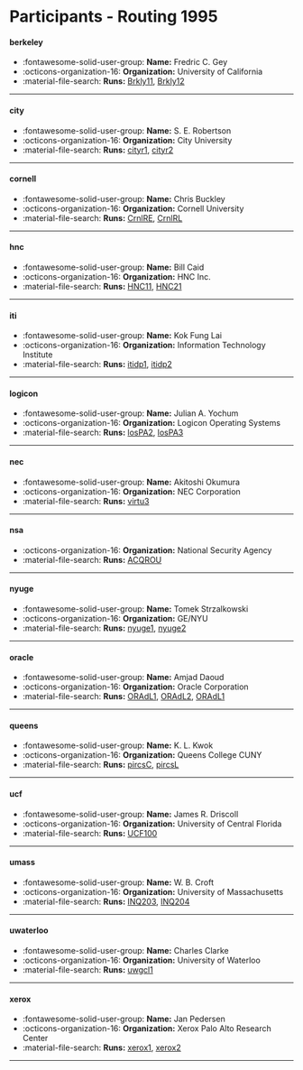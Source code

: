 # Participants - Routing 1995 

#### berkeley
 - :fontawesome-solid-user-group: **Name:** Fredric C. Gey
 - :octicons-organization-16: **Organization:** University of California
 - :material-file-search: **Runs:** [Brkly11](./runs.md#brkly11), [Brkly12](./runs.md#brkly12)

---
#### city
 - :fontawesome-solid-user-group: **Name:** S. E. Robertson
 - :octicons-organization-16: **Organization:** City University
 - :material-file-search: **Runs:** [cityr1](./runs.md#cityr1), [cityr2](./runs.md#cityr2)

---
#### cornell
 - :fontawesome-solid-user-group: **Name:** Chris Buckley
 - :octicons-organization-16: **Organization:** Cornell University
 - :material-file-search: **Runs:** [CrnlRE](./runs.md#crnlre), [CrnlRL](./runs.md#crnlrl)

---
#### hnc
 - :fontawesome-solid-user-group: **Name:** Bill Caid
 - :octicons-organization-16: **Organization:** HNC Inc. 
 - :material-file-search: **Runs:** [HNC11](./runs.md#hnc11), [HNC21](./runs.md#hnc21)

---
#### iti
 - :fontawesome-solid-user-group: **Name:** Kok Fung Lai
 - :octicons-organization-16: **Organization:** Information Technology Institute
 - :material-file-search: **Runs:** [itidp1](./runs.md#itidp1), [itidp2](./runs.md#itidp2)

---
#### logicon
 - :fontawesome-solid-user-group: **Name:** Julian A. Yochum
 - :octicons-organization-16: **Organization:** Logicon Operating Systems 
 - :material-file-search: **Runs:** [losPA2](./runs.md#lospa2), [losPA3](./runs.md#lospa3)

---
#### nec
 - :fontawesome-solid-user-group: **Name:** Akitoshi Okumura
 - :octicons-organization-16: **Organization:** NEC Corporation
 - :material-file-search: **Runs:** [virtu3](./runs.md#virtu3)

---
#### nsa
 - :octicons-organization-16: **Organization:** National Security Agency
 - :material-file-search: **Runs:** [ACQROU](./runs.md#acqrou)

---
#### nyuge
 - :fontawesome-solid-user-group: **Name:** Tomek Strzalkowski
 - :octicons-organization-16: **Organization:** GE/NYU
 - :material-file-search: **Runs:** [nyuge1](./runs.md#nyuge1), [nyuge2](./runs.md#nyuge2)

---
#### oracle
 - :fontawesome-solid-user-group: **Name:** Amjad Daoud
 - :octicons-organization-16: **Organization:** Oracle Corporation 
 - :material-file-search: **Runs:** [ORAdL1](./runs.md#oradl1), [ORAdL2](./runs.md#oradl2), [ORAdL1](./runs.md#oradl1)

---
#### queens
 - :fontawesome-solid-user-group: **Name:** K. L. Kwok
 - :octicons-organization-16: **Organization:** Queens College CUNY 
 - :material-file-search: **Runs:** [pircsC](./runs.md#pircsc), [pircsL](./runs.md#pircsl)

---
#### ucf
 - :fontawesome-solid-user-group: **Name:** James R. Driscoll
 - :octicons-organization-16: **Organization:** University of Central Florida
 - :material-file-search: **Runs:** [UCF100](./runs.md#ucf100)

---
#### umass
 - :fontawesome-solid-user-group: **Name:** W. B. Croft
 - :octicons-organization-16: **Organization:** University of Massachusetts
 - :material-file-search: **Runs:** [INQ203](./runs.md#inq203), [INQ204](./runs.md#inq204)

---
#### uwaterloo
 - :fontawesome-solid-user-group: **Name:** Charles Clarke
 - :octicons-organization-16: **Organization:** University of Waterloo 
 - :material-file-search: **Runs:** [uwgcl1](./runs.md#uwgcl1)

---
#### xerox
 - :fontawesome-solid-user-group: **Name:** Jan Pedersen
 - :octicons-organization-16: **Organization:** Xerox Palo Alto Research Center
 - :material-file-search: **Runs:** [xerox1](./runs.md#xerox1), [xerox2](./runs.md#xerox2)

---
